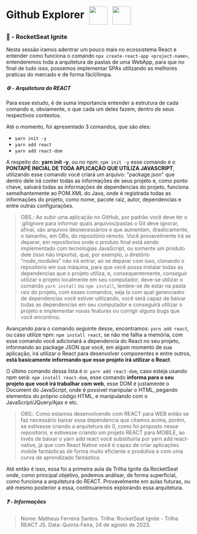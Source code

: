 # Github Explorer&nbsp;&nbsp;<img src="https://cdn-icons-png.flaticon.com/512/1183/1183621.png" width="50" height="auto" align="center">&nbsp;&nbsp;<img src="https://git-scm.com/images/logos/downloads/Git-Icon-1788C.png" width="50" height="auto" align="center">
### 🚀 - RocketSeat Ignite
Nesta sessão iramos adentrar um pouco mais no ecossistema React e entender como funciona o comando ```npx create-react-app <project-name>```, entenderemos toda a arquitetura de pastas de uma WebApp, para que no final de tudo isso, possemos implementar SPAs utilizando as melhores praticas do mercado e de forma fácil/limpa.

##### ⚙️ - Arquitetura do REACT
Para esse estudo, é de suma importancia entender a estrutura de cada comando e, obviamente, o que cada um deles fazem, dentro de seus respectivos contextos.

Até o momento, foi apresentado 3 comandos, que são eles:

- ```yarn init -y```
- ```yarn add react```
- ```yarn add react-dom```

A respeito do: **yarn init -y**, ou no npm: ```npm init -y``` esse comando é o **PONTAPÉ INICIAL DE TODA APLICAÇÃO QUE UTILIZA JAVASCRIPT**, utilizando esse comando você criará um arquivo: "package.json" que dentro dele irá conter todas as informações de seus projeto e, como ponto chave, salvará todas as informações de dependencias do projeto, funciona semelhantemente ao POM.XML do Java, onde é registrada todas as informações do projeto, como nome, pacote raiz, autor, dependencias e entre outras configurações.

> OBS.: Ao subir uma aplicação no GitHub, por padrão você deve ter o .gitignore para informar quais arquivos/pastas o Git deve ignorar, afinal, são arquivos desnecessários e que aumentam, drasticamente, o tamanho, em GBs, do repositório remoto. Você provavelmente irá se deparar, em repositorios onde o produto final está sendo implementado com tecnologias JavaScript, ou somente um produto dele (isso não importa), que, por exemplo, o diretório "node_modules" não irá entrar, ao se deparar com isso, clonando o repositorio em sua máquina, para que você possa instalar todas as dependencias que o projeto utiliza, e, consequentemente, conseguir utilizar o projeto localmente em seu computador, deve-se utilizar o comando ```yarn install``` ou ```npm install```, lembre-se de estar na pasta raiz do projeto, com esses comandos, seja la com qual gerenciador de dependencias você estiver utilizando, você será capaz de baixar todas as dependencias em seu computador e conseguirá utilizar o projeto e implementar novas features ou corrigir alguns bugs que você encontrou.

Avançando para o comando seguinte desse, encontramos: ```yarn add react```, ou caso utilize npm: ```npm install react```, se não me falha a memória, com esse comando você adicionará a dependencia do React no seu projeto, informando ao package JSON que você, em algum momento de sua aplicação, irá utilizar o React para desenvolver componentes e entre outros, **está basicamente informando que esse projeto irá utilizar o React**.

O último comando dessa lista é o: ```yarn add react-dom```, caso esteja usando npm será: ```npm install react-dom```, esse comando **informa para o seu projeto que você irá trabalhar com web**, esse DOM é justamente o Document do JavaScript, onde é possivel manipular o HTML, pegando elementos do próprio código HTML, e manipulando com o JavaScript/JQuery/Ajax e etc.

> OBS.: Como estamos desenvolvendo com REACT para WEB então se faz necessário baixar essa dependencia que citamos acima, porém, se estivesse criando a arquitetura do 0, como foi proposto nesse repositorio, e estivesse criando um projeto REACT para MOBILE, ao invés de baixar o yarn add react você substituiria por yarn add react-native, já que com React Native você é capaz de criar aplicações mobile fantásticas de forma muito eficiente e produtiva e com uma curva de aprendizado fantástica.

Até então é isso, essa foi a primeira aula da Trilha Ignite da RocketSeat onde, como principal objetivo, podemos análisar, de forma superficial, como funciona a arquitetura do REACT. Provavelmente em aulas futuras, ou até mesmo posterior a essa, continuaremos explorando essa arquitetura.

##### ❓ - Informações
> Nome: Matheus Ferreira Santos.
> Trilha: RocketSeat Ignite - Trilha REACT JS.
> Data: Quinta-Feira, 24 de agosto de 2023. 